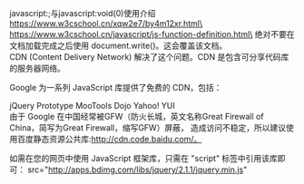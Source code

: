 javascript:;与javascript:void(0)使用介绍\
https://www.w3cschool.cn/xqw2e7/by4m12xr.html\
https://www.w3cschool.cn/javascript/js-function-definition.html\
绝对不要在文档加载完成之后使用 document.write()。这会覆盖该文档。\
CDN (Content Delivery Network) 解决了这个问题。CDN 是包含可分享代码库的服务器网络。

Google 为一系列 JavaScript 库提供了免费的 CDN，包括：

jQuery
Prototype
MooTools
Dojo
Yahoo! YUI\
由于 Google 在中国经常被GFW（防火长城，英文名称Great Firewall of China，简写为Great Firewall，缩写GFW）屏蔽，
造成访问不稳定，所以建议使用百度静态资源公共库:http://cdn.code.baidu.com/。

如需在您的网页中使用 JavaScript 框架库，只需在 
"script" 标签中引用该库即可：
 src="http://apps.bdimg.com/libs/jquery/2.1.1/jquery.min.js"

